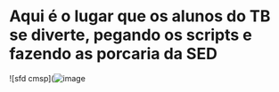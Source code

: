 # Aqui é o lugar que os alunos do TB se diverte, pegando os scripts e fazendo as porcaria da SED
![sfd cmsp](![image](https://github.com/user-attachments/assets/fd2a34d0-93da-417b-af58-c46a4fb8437d)


<!--git add--> 
<!--
**odeiocmsp/odeiocmsp** is a ✨ _special_ ✨ repository because its `README.md` (this file) appears on your GitHub profile.

Here are some ideas to get you started:

- 🔭 I’m currently working on ...
- 🌱 I’m currently learning ...
- 👯 I’m looking to collaborate on ...
- 🤔 I’m looking for help with ...
- 💬 Ask me about ...
- 📫 How to reach me: ...
- 😄 Pronouns: ...
- ⚡ Fun fact: ...
-->
